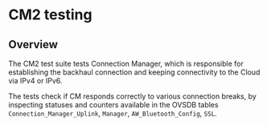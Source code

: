 # CM2 testing

## Overview

The CM2 test suite tests Connection Manager, which is responsible for establishing the backhaul connection and keeping
connectivity to the Cloud via IPv4 or IPv6.

The tests check if CM responds correctly to various connection breaks, by inspecting statuses and counters available in
the OVSDB tables `Connection_Manager_Uplink`, `Manager`, `AW_Bluetooth_Config`, `SSL`.
